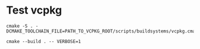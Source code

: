 # Test vcpkg

```shell
cmake -S . -DCMAKE_TOOLCHAIN_FILE=PATH_TO_VCPKG_ROOT/scripts/buildsystems/vcpkg.cmake
```

```shell
cmake --build . -- VERBOSE=1
```
